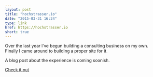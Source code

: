 ```yaml
---
layout: post
title: "hochstrasser.io"
date: "2015-03-31 16:24"
type: link
href: https://hochstrasser.io
short: true
---
```

Over the last year I've begun building a consulting business on my own. Finally I came around to building a proper site for it.

A blog post about the experience is coming soonish.

[Check it out](https://hochstrasser.io)
